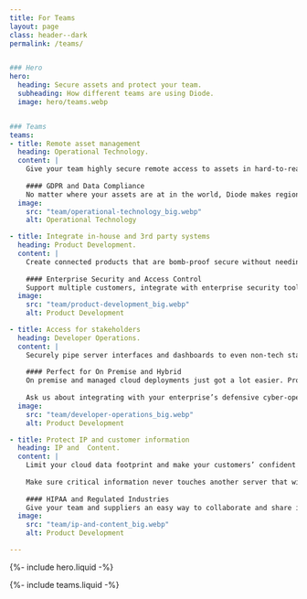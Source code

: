 ```yaml
---
title: For Teams
layout: page
class: header--dark
permalink: /teams/


### Hero
hero:
  heading: Secure assets and protect your team.
  subheading: How different teams are using Diode.
  image: hero/teams.webp


### Teams
teams:
- title: Remote asset management
  heading: Operational Technology.
  content: |
    Give your team highly secure remote access to assets in hard-to-reach locations. Expand your OT security boundary without custom IT!
    
    #### GDPR and Data Compliance
    No matter where your assets are at in the world, Diode makes regionality and data compliance simple - all without IT setup or maintenance burden.
  image:
    src: "team/operational-technology_big.webp"
    alt: Operational Technology

- title: Integrate in-house and 3rd party systems
  heading: Product Development.
  content: |
    Create connected products that are bomb-proof secure without needing a cloud service.  You can easily integrate partner components as your ecosystem matures - every piece of the system is explicitly identified and managed with Zero Trust security.
    
    #### Enterprise Security and Access Control
    Support multiple customers, integrate with enterprise security tools, and even reconfigure permissions later - all without changing your product.
  image:
    src: "team/product-development_big.webp"
    alt: Product Development

- title: Access for stakeholders
  heading: Developer Operations.
  content: |
    Securely pipe server interfaces and dashboards to even non-tech stakeholders without development, and without complicated VPN clients.
    
    #### Perfect for On Premise and Hybrid
    On premise and managed cloud deployments just got a lot easier. Provision the server and ship product - Diode will connect you no matter where it lands.
  
    Ask us about integrating with your enterprise’s defensive cyber-operations tools!
  image:
    src: "team/developer-operations_big.webp"
    alt: Product Development

- title: Protect IP and customer information
  heading: IP and  Content.
  content: |
    Limit your cloud data footprint and make your customers’ confident in your security by keeping sensitive content under your full control.
  
    Make sure critical information never touches another server that will be copied, get stale, and become a liability.
  
    #### HIPAA and Regulated Industries
    Give your team and suppliers an easy way to collaborate and share information without the liability of email or cloud data.
  image:
    src: "team/ip-and-content_big.webp"
    alt: Product Development

---
```


{%- include hero.liquid -%}

{%- include teams.liquid -%}